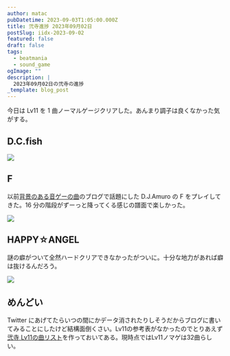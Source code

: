 ```yaml
---
author: matac
pubDatetime: 2023-09-03T1:05:00.000Z
title: 弐寺進捗 2023年09月02日
postSlug: iidx-2023-09-02
featured: false
draft: false
tags:
  - beatmania
  - sound_game
ogImage: ""
description: |
  2023年09月02日の弐寺の進捗
_template: blog_post
---
```


今日は Lv11 を 1 曲ノーマルゲージクリアした。あんまり調子は良くなかった気がする。

## D.C.fish

![](/img/dc-fish.jpg)

## F

以前[背景のある音ゲーの曲](posts/f)のブログで話題にした D.J.Amuro の F をプレイしてきた。16 分の階段がずーっと降ってくる感じの譜面で楽しかった。

![](/img/f-h.jpg)

## HAPPY☆ANGEL

謎の癖がついて全然ハードクリアできなかったがついに。十分な地力があれば癖は抜けるんだろう。

![](/img/happy-angel.jpg)

## めんどい

Twitter にあげてたらいつの間にかデータ消されたりしそうだからブログに書いてみることにしたけど結構面倒くさい。Lv11の参考表がなかったのでとりあえず[弐寺 Lv11の曲リスト](/posts/lv11-list)を作っておいてある。現時点ではLv11ノマゲは32曲らしい。
